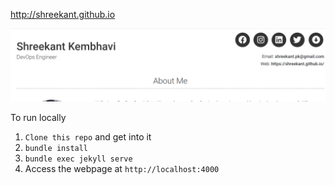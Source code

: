http://shreekant.github.io

![img](screenshot.png)

To run locally
1. `Clone this repo` and get into it
2. `bundle install`
3. `bundle exec jekyll serve`
4. Access the webpage at `http://localhost:4000`


